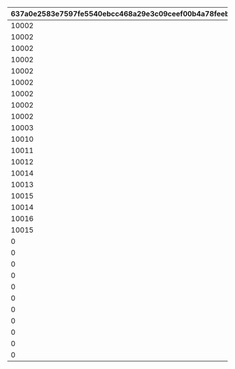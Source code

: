 |637a0e2583e7597fe5540ebcc468a29e3c09ceef00b4a78feebcdaa053b7348e|639f9ff47834cf2f9662dad52e439d56d4ccdb31946a2c38f66be742781b1470|e8da67c17d0e382959f72744ce7538b74268969c5d86d534f26edde3c4dbf4a0|07a68baba4f5d1a495c0448e3432a6f9fbd8a79b2eddf09744db6a66ef03dd83|afe1c20e121f34b410fc79a216606dad3373dc42a9663578ed17c178c27e1332|40510e3db2e5570678513f7438bfed737b914f55154621f54e396bca94e18a86|9c4a745179db891553497aa11320121197a843a86039379f53ea7da9bde2adad|75a93404f0bf677729cfbc19cd99aa87373518bb7c9e7bee945db6d785d1e943|f1c9148062b8dbffaf9878292ffbf22fdd22b5b408ebec677fb0fd2af2c429f1|234328de4639f070993838047677e7107c5f7cce19ce9b94dfac48530278cc0b|36f49fe5077beec08ffe795d9215dc3b85cc5710c2f0fd60a3a21dbcfb301b1e|
| --- | --- | --- | --- | --- | --- | --- | --- | --- | --- | --- |
|10002|0|50067|0|10005|10001|0|0|10003|0|0|
|10002|0|50079|0|10005|10001|10006|0|10003|0|0|
|10002|0|50084|0|10005|10001|10006|0|10003|0|10007|
|10002|0|50094|0|10005|10001|10006|0|10003|10008|10007|
|10002|0|50108|0|10005|10001|10006|10009|10003|10008|10007|
|10002|0|50116|0|10005|10001|10006|10009|10003|10008|10007|
|10002|10010|50119|0|10005|10001|10006|10009|10003|10008|10007|
|10002|10010|50129|0|10005|10001|10006|10009|10003|10008|10007|
|10002|10010|50140|10011|10005|10001|10006|10009|10003|10008|10007|
|10003|10011|50151|10012|10006|10002|10007|10010|10005|10009|10008|
|10010|0|50162|0|10012|10009|10013|0|10011|0|0|
|10011|0|50172|0|10013|10010|10014|0|10012|0|0|
|10012|0|50183|0|10014|10011|10015|0|10013|0|0|
|10014|0|50190|0|10007|10013|10005|0|10015|0|0|
|10013|0|50195|0|10015|10012|10016|0|10014|0|0|
|10015|0|50200|0|10003|10014|10002|0|10016|0|0|
|10014|0|50217|0|10016|10013|10017|0|10015|0|0|
|10016|0|50231|0|10010|10015|10009|0|10017|0|0|
|10015|0|50237|0|10017|10014|10018|0|10016|0|0|
|0|0|50248|0|0|10019|0|0|0|0|0|
|0|0|50261|0|0|10011|0|0|0|0|0|
|0|0|50267|0|0|10020|0|0|0|0|0|
|0|0|50278|0|0|10021|0|0|0|0|0|
|0|0|50291|0|0|10006|0|0|0|0|0|
|0|0|50298|0|0|10022|0|0|0|0|0|
|0|0|50309|0|0|10023|0|0|0|0|0|
|0|0|50321|0|0|10024|0|0|0|0|0|
|0|0|50331|0|0|10025|0|0|0|0|0|
|0|0|50341|0|0|10026|0|0|0|0|0|
|0|0|50354|0|0|10027|0|0|0|0|0|